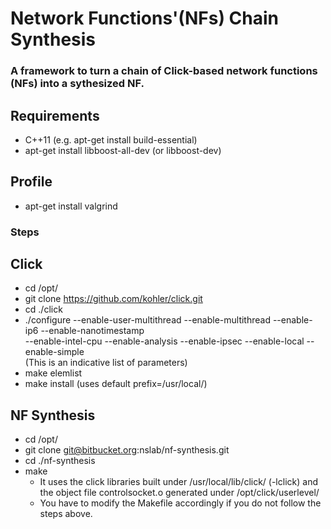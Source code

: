 Network Functions'(NFs) Chain Synthesis
======

### A framework to turn a chain of Click-based network functions (NFs) into a sythesized NF.

## Requirements
  * C++11 (e.g. apt-get install build-essential)
  * apt-get install libboost-all-dev (or libboost-dev)

## Profile
  * apt-get install valgrind

### Steps
## Click
  * cd /opt/
  * git clone https://github.com/kohler/click.git
  * cd ./click
  * ./configure --enable-user-multithread --enable-multithread --enable-ip6 --enable-nanotimestamp \
		--enable-intel-cpu --enable-analysis --enable-ipsec --enable-local --enable-simple \
		(This is an indicative list of parameters)
  * make elemlist
  * make install (uses default prefix=/usr/local/)

## NF Synthesis  
  * cd /opt/
  * git clone git@bitbucket.org:nslab/nf-synthesis.git
  * cd ./nf-synthesis
  * make
    * It uses the click libraries built under /usr/local/lib/click/ (-lclick) and the object file 
      controlsocket.o generated under /opt/click/userlevel/
    * You have to modify the Makefile accordingly if you do not follow the steps above.
